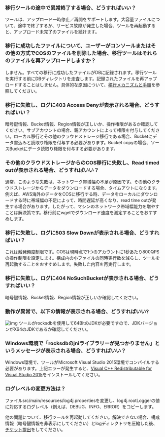### 移行ツールの途中で異常終了する場合、どうすればいい？

ツールは、アップロード一時停止／再開をサポートします。大容量ファイルについて、途中で終了するか、サービス故障が発生した場合、ツールを再起動すると、アップロード未完了のファイルを続けます。

### 移行に成功したファイルについて、ユーザーがコンソールまたはその他の方式でCOSのファイルを削除した場合、移行ツールはそれらのファイルを再アップロードしますか？

しません。すべての移行に成功したファイルがDBに記録されます。移行ツールを実行する前にDBディレクトリを走査します。記録されたファイルを再アップロードすることはしません。具体的な原因について、[移行メカニズムと手順](https://cloud.tencent.com/document/product/436/15392#.E8.BF.81.E7.A7.BB.E6.9C.BA.E5.88.B6.E5.8F.8A.E6.B5.81.E7.A8.8B)を参照してください。

### 移行に失敗し、ログに403 Access Denyが表示される場合、どうすればいい？

暗号鍵情報、Bucket情報、Region情報が正しいか、操作権限があるか確認してください。サブアカウントの場合、親アカウントによって権限を付与してください。ローカル移行とその他のクラウドストレージ移行である場合、Bucketにデータ書込みと読取り権限を付与する必要があります。Bucket copyの場合、ソースBucketにデータ読取り権限を付与する必要があります。

### その他のクラウドストレージからのCOS移行に失敗し、Read timed outが表示される場合、どうすればいい？

通常、このような失敗は、ネットワーク帯域幅の不足が原因です。その他のクラウドストレージからデータをダウンロードする場合、タイムアウトになります。例えば、AWS海外のデータをCOSに移行する時、データをローカルにダウンロードする時に帯域幅の不足によって、時間遅延が高くなり、read time outが発生する場合があります。したがって、マシンのネットワーク帯域幅能力を増やすことは解決策です。移行前にwgetでダウンロード速度を測定することをおすすめします。

### 移行に失敗し、ログに503 Slow Downが表示される場合、どうすればいい？

これは触発頻度制限です。COSは現時点で1つのアカウントに1秒あたり800QPSの操作制限を設定します。構成内の小ファイルの同時実行数を減らし、ツールを再起動することをおすすめします。失敗した内容を再実行します。

### 移行に失敗し、ログに404 NoSuchBucketが表示される場合、どうすればいい？

暗号鍵情報、Bucket情報、Region情報が正しいか確認してください。

### 動作が異常で、以下の情報が表示される場合、どうすればいい?

![img](https://main.qcloudimg.com/raw/9fdac231af66c991c13fe0440e8d7366.png)
ツールがrocksdbを使用して64BitのJDKが必要ですので、JDKバージョンがX64のJDKであるか確認してください。

### Windows環境で「rocksdbのjniライブラリーが見つかりません」というメッセージが表示される場合、どうすればいい？
Windows環境で、ツールがMicrosoft Visual Studio 2015環境でコンパイルする必要があります。上記エラーが発生すると、[Visual C++ Redistributable for Visual Studio 2015](https://www.microsoft.com/ja-JP/download/details.aspx?id=48145)をインストールしてください。

### ログレベルの変更方法は？
ファイルsrc/main/resources/log4j.propertiesを変更し、log4j.rootLoggerの値に対応するログレベル（例えば、DEBUG、INFO、ERROR）をコピーします。

他の問題について、移行ツールを再起動してください。解決できない場合、構成情報（暗号鍵情報を非表示にしてください）とlogディレクトリを圧縮した後、[チケット提出](https://console.cloud.tencent.com/workorder/category)をしてください。

